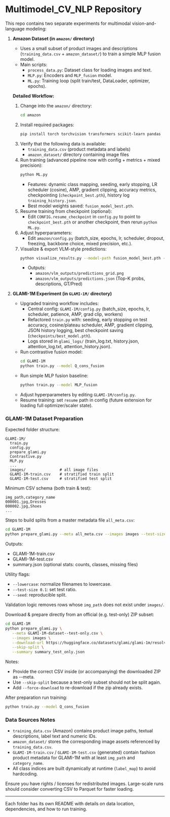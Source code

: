 # Multimodel_CV_NLP Repository

This repo contains two separate experiments for multimodal vision-and-language modeling:

1. **Amazon Dataset (in `amazon/` directory)**
   - Uses a small subset of product images and descriptions (`training_data.csv` + `amazon_dataset/`) to train a simple MLP fusion model.
   - Main scripts:
     - `process_data.py`: Dataset class for loading images and text.
     - `MLP.py`: Encoders and `MLP_fusion` model.
     - `ML.py`: Training loop (split train/test, DataLoader, optimizer, epochs).
   
   **Detailed Workflow:**
     1. Change into the `amazon/` directory:
        ```bash
        cd amazon
        ```
     2. Install required packages:
        ```bash
        pip install torch torchvision transformers scikit-learn pandas
        ```
     3. Verify that the following data is available:
        - `training_data.csv` (product metadata and labels)
        - `amazon_dataset/` directory containing image files
     4. Run training (advanced pipeline now with config + metrics + mixed precision):
        ```bash
        python ML.py
        ```
        - Features: dynamic class mapping, seeding, early stopping, LR scheduler (cosine), AMP, gradient clipping, accuracy metrics, checkpointing (`checkpoint_best.pth`), history log `training_history.json`.
        - Best model weights saved: `fusion_model_best.pth`.
     5. Resume training from checkpoint (optional):
        - Edit `CONFIG.resume_checkpoint` in `config.py` to point to `checkpoint_best.pth` or another checkpoint, then rerun `python ML.py`.
     6. Adjust hyperparameters:
        - Edit `amazon/config.py` (batch_size, epochs, lr, scheduler, dropout, freezing, backbone choice, mixed precision, etc.).
     7. Visualize & export VLM-style predictions:
        ```bash
        python visualize_results.py --model-path fusion_model_best.pth --num-samples 6 --top-k 5
        ```
        - Outputs:
          - `amazon/vlm_outputs/predictions_grid.png`
          - `amazon/vlm_outputs/predictions.json` (Top-K probs, descriptions, GT/Pred)

2. **GLAMI-1M Experiment (in `GLAMI-1M/` directory)**
   - Upgraded training workflow includes:
     - Central config: `GLAMI-1M/config.py` (batch_size, epochs, lr, scheduler, patience, AMP, grad clip, workers)
     - Refactored `train.py` with: seeding, early stopping on test accuracy, cosine/plateau scheduler, AMP, gradient clipping, JSON history logging, best checkpoint saving (`checkpoints/best_model.pth`).
     - Logs stored in `glami_logs/` (train_log.txt, history.json, attention_log.txt, attention_history.json).
   - Run contrastive fusion model:
     ```bash
     cd GLAMI-1M
     python train.py --model Q_cons_fusion
     ```
   - Run simple MLP fusion baseline:
     ```bash
     python train.py --model MLP_fusion
     ```
   - Adjust hyperparameters by editing `GLAMI-1M/config.py`.
   - Resume training: set `resume` path in config (future extension for loading full optimizer/scaler state).

### GLAMI-1M Dataset Preparation

Expected folder structure:
```
GLAMI-1M/
  train.py
  config.py
  prepare_glami.py
  Contrastive.py
  MLP.py
  ...
  images/               # all image files
  GLAMI-1M-train.csv    # stratified train split
  GLAMI-1M-test.csv     # stratified test split
```

Minimum CSV schema (both train & test):
```
img_path,category_name
000001.jpg,Dresses
000002.jpg,Shoes
...
```

Steps to build splits from a master metadata file `all_meta.csv`:
```bash
cd GLAMI-1M
python prepare_glami.py --meta all_meta.csv --images images --test-size 0.1 --seed 42 --summary summary.json
```
Outputs:
- GLAMI-1M-train.csv
- GLAMI-1M-test.csv
- summary.json (optional stats: counts, classes, missing files)

Utility flags:
- `--lowercase`: normalize filenames to lowercase.
- `--test-size 0.1`: set test ratio.
- `--seed`: reproducible split.

Validation logic removes rows whose `img_path` does not exist under `images/`.

Download & prepare directly from an official (e.g. test-only) ZIP subset:
```bash
cd GLAMI-1M
python prepare_glami.py \
   --meta GLAMI-1M-dataset--test-only.csv \
   --images images \
   --download-url https://huggingface.co/datasets/glami/glami-1m/resolve/main/GLAMI-1M-dataset--test-only.zip \
   --skip-split \
   --summary summary_test_only.json
```
Notes:
- Provide the correct CSV inside (or accompanying) the downloaded ZIP as --meta.
- Use `--skip-split` because a test-only subset should not be split again.
- Add `--force-download` to re-download if the zip already exists.

After preparation run training:
```bash
python train.py --model Q_cons_fusion
```

### Data Sources Notes
- `training_data.csv` (Amazon) contains product image paths, textual descriptions, label text and numeric IDs.
- `amazon_dataset/` stores the corresponding image assets referenced by `training_data.csv`.
- `GLAMI-1M-train.csv` / `GLAMI-1M-test.csv` (generated) contain fashion product metadata for GLAMI-1M with at least `img_path` and `category_name`.
- All class indices are built dynamically at runtime (`label_map`) to avoid hardcoding.

Ensure you have rights / licenses for redistributed images. Large-scale runs should consider converting CSV to Parquet for faster loading.

---

Each folder has its own README with details on data location, dependencies, and how to run training.
